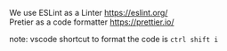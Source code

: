 We use ESLint as a Linter https://eslint.org/ 
\
Pretier as a code formatter https://prettier.io/


note: vscode shortcut to format the code is `ctrl shift i`